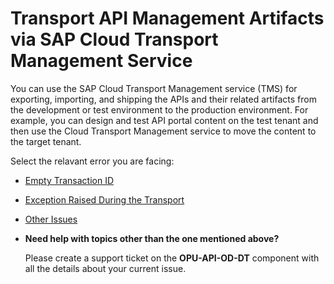 <!-- loio2e4bc72e9a02487fac2232070234ea17 -->

# Transport API Management Artifacts via SAP Cloud Transport Management Service

You can use the SAP Cloud Transport Management service \(TMS\) for exporting, importing, and shipping the APIs and their related artifacts from the development or test environment to the production environment. For example, you can design and test API portal content on the test tenant and then use the Cloud Transport Management service to move the content to the target tenant.

Select the relavant error you are facing:

-   [Empty Transaction ID](empty-transaction-id-8d46d94.md)
-   [Exception Raised During the Transport](exception-raised-during-the-transport-ba86ff5.md)
-   [Other Issues](other-issues-e6755e1.md)
-   **Need help with topics other than the one mentioned above?**

    Please create a support ticket on the **OPU-API-OD-DT** component with all the details about your current issue.


